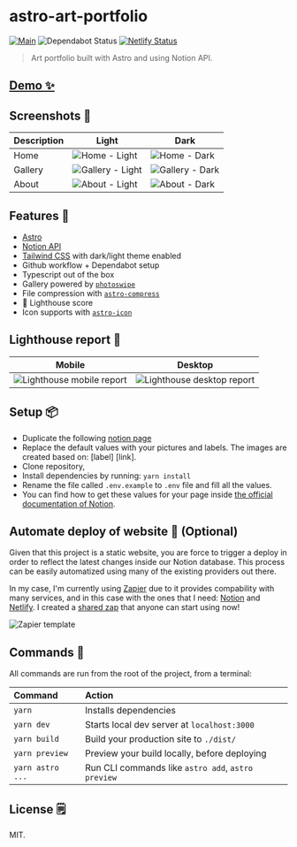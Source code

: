 # astro-art-portfolio

[![Main](https://github.com/EmaSuriano/astro-art-portfolio/actions/workflows/main.yml/badge.svg)](https://github.com/EmaSuriano/astro-art-portfolio/actions/workflows/main.yml)
![Dependabot Status](https://badgen.net/github/dependabot/EmaSuriano/astro-art-portfolio)
[![Netlify Status](https://api.netlify.com/api/v1/badges/8d66fa66-0596-4ae2-97ef-bef6134b2681/deploy-status)](https://app.netlify.com/sites/astro-art-portfolio/deploys)

> Art portfolio built with Astro and using Notion API.

## [Demo ✨](https://astro-art-portfolio.netlify.app)

## Screenshots 📸

| Description | Light                                                                                                                    | Dark                                                                                                                    |
| ----------- | ------------------------------------------------------------------------------------------------------------------------ | ----------------------------------------------------------------------------------------------------------------------- |
| Home        | ![Home - Light](https://user-images.githubusercontent.com/3399429/196646889-8e5a7d23-75d5-4978-8767-0364f1cf0ca5.png)    | ![Home - Dark](https://user-images.githubusercontent.com/3399429/196646947-ca228872-1fac-40f8-9b57-f9b7a22f8f31.png)    |
| Gallery     | ![Gallery - Light](https://user-images.githubusercontent.com/3399429/196646908-bb5fc6f4-c72f-4532-bd39-5b0bc5b04a94.png) | ![Gallery - Dark](https://user-images.githubusercontent.com/3399429/196648558-41226bcd-6594-49dc-8d29-c998352cdf86.png) |
| About       | ![About - Light](https://user-images.githubusercontent.com/3399429/196646936-f8087693-6254-4515-b7da-828f4ad0674d.png)   | ![About - Dark](https://user-images.githubusercontent.com/3399429/196646862-41bd7f63-758e-47f7-8bcb-23b2e5678496.png)   |

## Features 🚀

- [Astro](astro.build/)
- [Notion API](https://developers.notion.com/)
- [Tailwind CSS](https://tailwindcss.com/) with dark/light theme enabled
- Github workflow + Dependabot setup
- Typescript out of the box
- Gallery powered by [`photoswipe`](https://photoswipe.com/)
- File compression with [`astro-compress`](https://github.com/astro-community/astro-compress)
- 💯 Lighthouse score
- Icon supports with [`astro-icon`](https://github.com/natemoo-re/astro-icon)

## Lighthouse report 💯

| Mobile                                                                                                                            | Desktop                                                                                                                            |
| --------------------------------------------------------------------------------------------------------------------------------- | ---------------------------------------------------------------------------------------------------------------------------------- |
| ![Lighthouse mobile report](https://user-images.githubusercontent.com/3399429/205282617-84fd40b0-473e-4cb5-aec7-ae94f2fc7c51.png) | ![Lighthouse desktop report](https://user-images.githubusercontent.com/3399429/205282635-b9198cd3-2253-421c-8207-3473436f8689.png) |

## Setup 📦

* Duplicate the following [notion page](https://www.notion.so/emasuriano/dec82b99ec35407b830fa219863511be?v=54eba236190b4911b58cbdbb328244c1)
* Replace the default values with your pictures and labels. The images are created based on: [label] [link].
* Clone repository, 
* Install dependencies by running: `yarn install`
* Rename the file called `.env.example` to `.env` file and fill all the values.
* You can find how to get these values for your page inside [the official documentation of Notion](https://developers.notion.com/docs/working-with-databases).

## Automate deploy of website 🚀 (Optional)

Given that this project is a static website, you are force to trigger a deploy in order to reflect the latest changes inside our Notion database. This process can be easily automatized using many of the existing providers out there. 

In my case, I'm currently using [Zapier](https://zapier.com/) due to it provides compability with many services, and in this case with the ones that I need: [Notion](https://zapier.com/apps/notion/integrations) and [Netlify](https://zapier.com/apps/netlify/integrations). I created a [shared zap](https://zapier.com/shared/43559f7a74ff7d4aacb4befe8aa20f5acb88c628) that anyone can start using now!

![Zapier template](https://user-images.githubusercontent.com/3399429/207274121-c4ed214e-f45a-47aa-ab36-1b8a0f809b76.png)

## Commands 🧞

All commands are run from the root of the project, from a terminal:

| Command          | Action                                             |
| :--------------- | :------------------------------------------------- |
| `yarn`           | Installs dependencies                              |
| `yarn dev`       | Starts local dev server at `localhost:3000`        |
| `yarn build`     | Build your production site to `./dist/`            |
| `yarn preview`   | Preview your build locally, before deploying       |
| `yarn astro ...` | Run CLI commands like `astro add`, `astro preview` |

## License 🗒

MIT.
